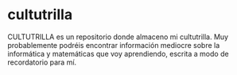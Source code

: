 # cultutrilla
CULTUTRILLA  es un repositorio donde almaceno mi cultutrilla.
Muy probablemente podréis encontrar información mediocre sobre la informática y  matemáticas que voy aprendiendo, escrita a modo de recordatorio para mí.
